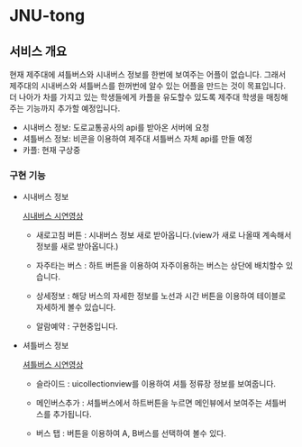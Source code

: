 # JNU-tong

## 서비스 개요

 현재 제주대에 셔틀버스와 시내버스 정보를 한번에 보여주는 어플이 없습니다. 그래서 제주대의 시내버스와 셔틀버스를 한꺼번에 알수 있는 어플을 만드는 것이 목표입니다. 더 나아가 차를 가지고 있는 학생들에게 카플을 유도할수 있도록 제주대 학생을 매칭해주는 기능까지 추가할 예정입니다.

- 시내버스 정보: 도로교통공사의 api를 받아온 서버에 요청
- 셔틀버스 정보: 비콘을 이용하여 제주대 셔틀버스 자체 api를 만들 예정
- 카플: 현재 구상중

### 구현 기능

- 시내버스 정보

  [시내버스 시연영상](https://youtu.be/yL-66Sax2WU)
  - 새로고침 버튼 : 시내버스 정보 새로 받아옵니다.(view가 새로 나올때 계속해서 정보를 새로 받아옵니다.)

  - 자주타는 버스 : 하트 버튼을 이용하여 자주이용하는 버스는 상단에 배치할수 있습니다.

  - 상세정보 : 해당 버스의 자세한 정보를 노선과 시간 버튼을 이용하여 테이블로 자세하게 볼수 있습니다.

  - 알람예약 : 구현중입니다.


- 셔틀버스 정보

  [셔틀버스 시연영상](https://youtu.be/r1V5IglkabE)
  - 슬라이드 : uicollectionview를 이용하여 셔틀 정류장 정보를 보여줍니다.

  - 메인버스추가 : 셔틀버스에서 하트버튼을 누르면 메인뷰에서 보여주는 셔틀버스를 추가됩니다.

  - 버스 탭 : 버튼을 이용하여 A, B버스를 선택하여 볼수 있다.
